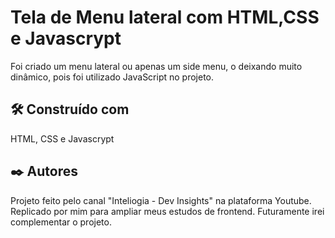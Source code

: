 # Tela de Menu lateral com HTML,CSS e Javascrypt
Foi criado um menu lateral ou apenas um side menu, o deixando muito dinâmico, pois foi utilizado JavaScript no projeto.

## 🛠️ Construído com

HTML, CSS e Javascrypt

## ✒️ Autores
Projeto feito pelo canal "Inteliogia - Dev Insights" na plataforma Youtube. Replicado por mim para ampliar meus estudos de frontend. Futuramente irei complementar o projeto.
